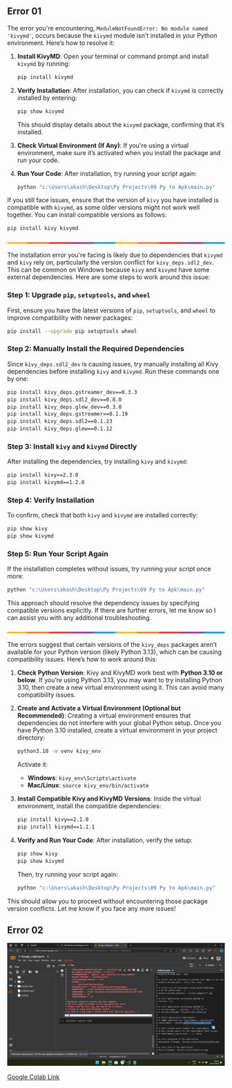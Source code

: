 ## Error 01

The error you're encountering, `ModuleNotFoundError: No module named 'kivymd'`, occurs because the `kivymd` module isn't installed in your Python environment. Here’s how to resolve it:

1. **Install KivyMD**: Open your terminal or command prompt and install `kivymd` by running:

   ```bash
   pip install kivymd
   ```

2. **Verify Installation**: After installation, you can check if `kivymd` is correctly installed by entering:

   ```bash
   pip show kivymd
   ```

   This should display details about the `kivymd` package, confirming that it’s installed.

3. **Check Virtual Environment (If Any)**: If you're using a virtual environment, make sure it’s activated when you install the package and run your code.

4. **Run Your Code**: After installation, try running your script again:
   ```bash
   python "c:\Users\akash\Desktop\Py Projects\09 Py to Apk\main.py"
   ```

If you still face issues, ensure that the version of `kivy` you have installed is compatible with `kivymd`, as some older versions might not work well together. You can install compatible versions as follows:

```bash
pip install kivy kivymd
```

<img src="https://github.com/akashdip2001/college-final-year-project/blob/main/img/colour_line.png" >

The installation error you're facing is likely due to dependencies that `kivymd` and `kivy` rely on, particularly the version conflict for `kivy_deps.sdl2_dev`. This can be common on Windows because `kivy` and `kivymd` have some external dependencies. Here are some steps to work around this issue:

### Step 1: Upgrade `pip`, `setuptools`, and `wheel`

First, ensure you have the latest versions of `pip`, `setuptools`, and `wheel` to improve compatibility with newer packages:

```bash
pip install --upgrade pip setuptools wheel
```

### Step 2: Manually Install the Required Dependencies

Since `kivy_deps.sdl2_dev` is causing issues, try manually installing all Kivy dependencies before installing `kivy` and `kivymd`. Run these commands one by one:

```bash
pip install kivy_deps.gstreamer_dev==0.3.3
pip install kivy_deps.sdl2_dev==0.8.0
pip install kivy_deps.glew_dev==0.3.0
pip install kivy_deps.gstreamer==0.1.19
pip install kivy_deps.sdl2==0.1.23
pip install kivy_deps.glew==0.1.12
```

### Step 3: Install `kivy` and `kivymd` Directly

After installing the dependencies, try installing `kivy` and `kivymd`:

```bash
pip install kivy==2.3.0
pip install kivymd==1.2.0
```

### Step 4: Verify Installation

To confirm, check that both `kivy` and `kivymd` are installed correctly:

```bash
pip show kivy
pip show kivymd
```

### Step 5: Run Your Script Again

If the installation completes without issues, try running your script once more:

```bash
python "c:\Users\akash\Desktop\Py Projects\09 Py to Apk\main.py"
```

This approach should resolve the dependency issues by specifying compatible versions explicitly. If there are further errors, let me know so I can assist you with any additional troubleshooting.

<img src="https://github.com/akashdip2001/college-final-year-project/blob/main/img/colour_line.png" >

The errors suggest that certain versions of the `kivy_deps` packages aren’t available for your Python version (likely Python 3.13), which can be causing compatibility issues. Here’s how to work around this:

1. **Check Python Version**: Kivy and KivyMD work best with **Python 3.10 or below**. If you’re using Python 3.13, you may want to try installing Python 3.10, then create a new virtual environment using it. This can avoid many compatibility issues.

2. **Create and Activate a Virtual Environment (Optional but Recommended)**:
   Creating a virtual environment ensures that dependencies do not interfere with your global Python setup. Once you have Python 3.10 installed, create a virtual environment in your project directory:

   ```bash
   python3.10 -m venv kivy_env
   ```

   Activate it:

   - **Windows**: `kivy_env\Scripts\activate`
   - **Mac/Linux**: `source kivy_env/bin/activate`

3. **Install Compatible Kivy and KivyMD Versions**:
   Inside the virtual environment, install the compatible dependencies:

   ```bash
   pip install kivy==2.1.0
   pip install kivymd==1.1.1
   ```

4. **Verify and Run Your Code**:
   After installation, verify the setup:
   ```bash
   pip show kivy
   pip show kivymd
   ```
   Then, try running your script again:
   ```bash
   python "c:\Users\akash\Desktop\Py Projects\09 Py to Apk\main.py"
   ```

This should allow you to proceed without encountering those package version conflicts. Let me know if you face any more issues!

## Error 02

<img src="Screenshot (31).png">

[Google Colab Link](https://colab.research.google.com/drive/1oZQIyIRl7AbND04W6lIT9oWt3PYT-5Rd?usp=sharing)
